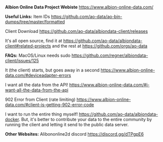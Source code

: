   
**Albion Online Data Project Webiste**
https://www.albion-online-data.com/

**Useful Links:**
Item IDs 
https://github.com/ao-data/ao-bin-dumps/tree/master/formatted

Client Download
https://github.com/ao-data/albiondata-client/releases

It's all open source, find it at https://github.com/ao-data/albiondata-client#related-projects and the rest at https://github.com/orgs/ao-data


**FAQs:**
MacOS/Linux needs sudo
https://github.com/regner/albiondata-client/issues/125

It (the client) starts, but goes away in a second
https://www.albion-online-data.com/#deviceadapter-errors

I want all the data from the API!
https://www.albion-online-data.com/#i-want-all-the-data-from-the-api

902 Error from Client (rate limiting) 
https://www.albion-online-data.com/#client-is-getting-902-error-code

I want to run the entire thing myself!
https://github.com/ao-data/albiondata-docker. But, it's better to contribute your data to the entire community by running the client and letting it send to the public data server.

**Other Websites:**
Alibononline2d discord
https://discord.gg/dTPgpE6